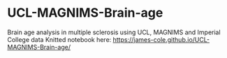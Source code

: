 # UCL-MAGNIMS-Brain-age
Brain age analysis in multiple sclerosis using UCL, MAGNIMS and Imperial College data
Knitted notebook here: https://james-cole.github.io/UCL-MAGNIMS-Brain-age/
